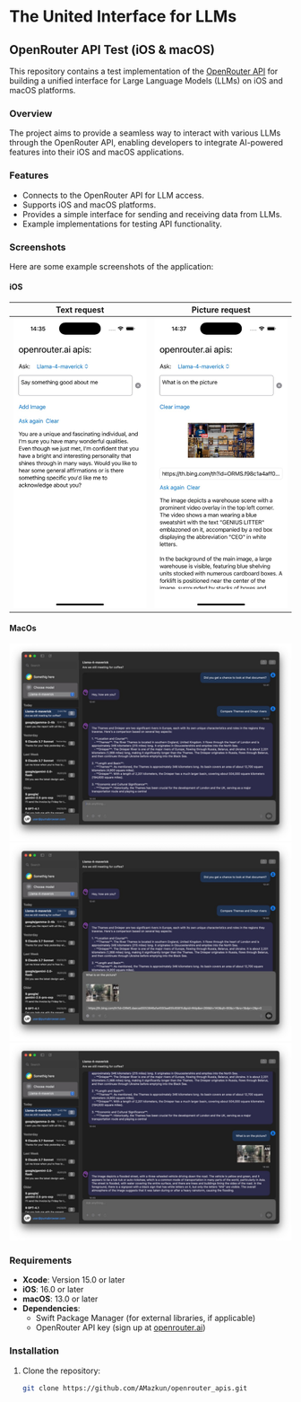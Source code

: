 # The United Interface for LLMs

## OpenRouter API Test (iOS & macOS)

This repository contains a test implementation of the [OpenRouter API](https://openrouter.ai) for building a unified interface for Large Language Models (LLMs) on iOS and macOS platforms.

### Overview
The project aims to provide a seamless way to interact with various LLMs through the OpenRouter API, enabling developers to integrate AI-powered features into their iOS and macOS applications.

### Features
- Connects to the OpenRouter API for LLM access.
- Supports iOS and macOS platforms.
- Provides a simple interface for sending and receiving data from LLMs.
- Example implementations for testing API functionality.

### Screenshots
Here are some example screenshots of the application:

#### iOS

| Text request | Picture request |
|--------------|--------------|
| ![App Screenshot](img/Screen_ios_text.jpeg) | ![App Screenshot](img/Screen_ios_pic.jpeg) |


#### MacOs

![API Response Example](img/Screenshot_macos_text.jpeg)
![API Response Example](img/Screenshot_macos_pic_00.jpeg)
![API Response Example](img/Screenshot_macos_pic_01.jpeg)

### Requirements
- **Xcode**: Version 15.0 or later
- **iOS**: 16.0 or later
- **macOS**: 13.0 or later
- **Dependencies**: 
  - Swift Package Manager (for external libraries, if applicable)
  - OpenRouter API key (sign up at [openrouter.ai](https://openrouter.ai))

### Installation
1. Clone the repository:
   ```bash
   git clone https://github.com/AMazkun/openrouter_apis.git
   ```
